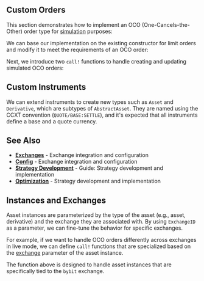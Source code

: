 <!--
category: "strategy-development"
difficulty: "advanced"
topics: [execution-modes, margin-trading, exchanges, strategy-development]
last_updated: "2025-10-04"
-->

## Custom Orders

This section demonstrates how to implement an OCO (One-Cancels-the-Other) order type for [simulation](../guides/execution-modes.md#simulation-mode) purposes:


We can base our implementation on the existing constructor for limit orders and modify it to meet the requirements of an OCO order:


Next, we introduce two `call!` functions to handle creating and updating simulated OCO orders:


## Custom Instruments

We can extend instruments to create new types such as `Asset` and `Derivative`, which are subtypes of `AbstractAsset`. They are named using the CCXT convention (`QUOTE/BASE:SETTLE`), and it's expected that all instruments define a base and a quote currency.


## See Also

- **[Exchanges](../exchanges.md)** - Exchange integration and configuration
- **[Config](../config.md)** - Exchange integration and configuration
- **[Strategy Development](../guides/strategy-development.md)** - Guide: Strategy development and implementation
- **[Optimization](../optimization.md)** - Strategy development and implementation

## Instances and Exchanges

Asset instances are parameterized by the type of the asset (e.g., asset, derivative) and the exchange they are associated with. By using `ExchangeID` as a parameter, we can fine-tune the behavior for specific exchanges.

For example, if we want to handle OCO orders differently across exchanges in live mode, we can define `call!` functions that are specialized based on the [exchange](../exchanges.md) parameter of the asset instance.


The function above is designed to handle asset instances that are specifically tied to the `bybit` exchange.